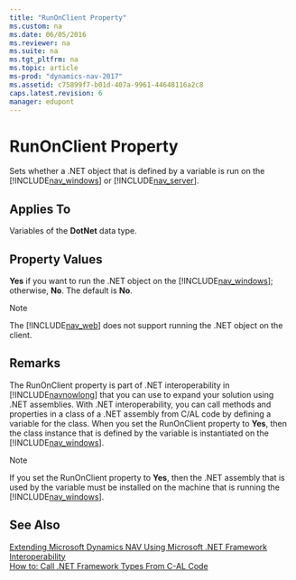 ```yaml
---
title: "RunOnClient Property"
ms.custom: na
ms.date: 06/05/2016
ms.reviewer: na
ms.suite: na
ms.tgt_pltfrm: na
ms.topic: article
ms-prod: "dynamics-nav-2017"
ms.assetid: c75899f7-b01d-407a-9961-44648116a2c8
caps.latest.revision: 6
manager: edupont
---
```

# RunOnClient Property
Sets whether a .NET object that is defined by a variable is run on the [!INCLUDE[nav_windows](includes/nav_windows_md.md)] or [!INCLUDE[nav_server](includes/nav_server_md.md)].  
  
## Applies To  
 Variables of the **DotNet** data type.  
  
## Property Values  
 **Yes** if you want to run the .NET object on the [!INCLUDE[nav_windows](includes/nav_windows_md.md)]; otherwise, **No**. The default is **No**.  
  
> [!NOTE]  
>  The [!INCLUDE[nav_web](includes/nav_web_md.md)] does not support running the .NET object on the client.  
  
## Remarks  
 The RunOnClient property is part of .NET interoperability in [!INCLUDE[navnowlong](includes/navnowlong_md.md)] that you can use to expand your solution using .NET assemblies. With .NET interoperability, you can call methods and properties in a class of a .NET assembly from C/AL code by defining a variable for the class. When you set the RunOnClient property to **Yes**, then the class instance that is defined by the variable is instantiated on the [!INCLUDE[nav_windows](includes/nav_windows_md.md)].  
  
> [!NOTE]  
>  If you set the RunOnClient property to **Yes**, then the .NET assembly that is used by the variable must be installed on the machine that is running the [!INCLUDE[nav_windows](includes/nav_windows_md.md)].  
  
## See Also  
 [Extending Microsoft Dynamics NAV Using Microsoft .NET Framework Interoperability](Extending-Microsoft-Dynamics-NAV-Using-Microsoft-.NET-Framework-Interoperability.md)   
 [How to: Call .NET Framework Types From C-AL Code](How%20to:%20Call%20.NET%20Framework%20Types%20From%20C-AL%20Code.md)